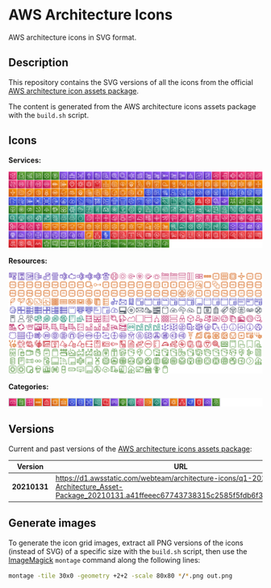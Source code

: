 # AWS Architecture Icons

AWS architecture icons in SVG format.

## Description

This repository contains the SVG versions of all the icons from the official [AWS architecture icon assets package](https://aws.amazon.com/architecture/icons/).

The content is generated from the AWS architecture icons assets package with the `build.sh` script.

## Icons

**Services:**

![AWS architecture icons](img/icons-services.png)

**Resources:**

![AWS architecture icons](img/icons-resources.png)

**Categories:**

![AWS architecture icons](img/icons-categories.png)

## Versions

Current and past versions of the [AWS architecture icons assets package](https://aws.amazon.com/architecture/icons/):

| Version      | URL |
|--------------|-----|
| **20210131** | https://d1.awsstatic.com/webteam/architecture-icons/q1-2021/AWS-Architecture_Asset-Package_20210131.a41ffeeec67743738315c2585f5fdb6f3c31238d.zip |


## Generate images

To generate the icon grid images, extract all PNG versions of the icons (instead of SVG) of a specific size with the `build.sh` script, then use the [ImageMagick](https://imagemagick.org/index.php) `montage` command along the following lines:

```bash
montage -tile 30x0 -geometry +2+2 -scale 80x80 */*.png out.png
```
